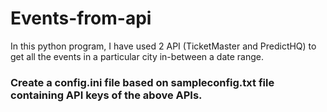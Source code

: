 # Events-from-api
In this python program, I have used 2 API (TicketMaster and PredictHQ) to get all the events in a particular city in-between a date range.

### Create a config.ini file based on sampleconfig.txt file containing API keys of the above APIs. 
